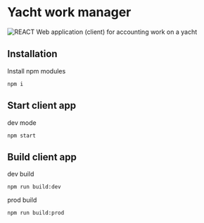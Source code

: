 # Yacht work manager
![REACT](https://shields.io/badge/react-black?logo=react&style=for-the-badge)
Web application (client) for accounting work on a yacht


## Installation
Install npm modules
```
npm i
```
## Start client app
dev mode 
```
npm start
```
## Build client app
dev build 
```
npm run build:dev
```
prod build 
```
npm run build:prod
```
